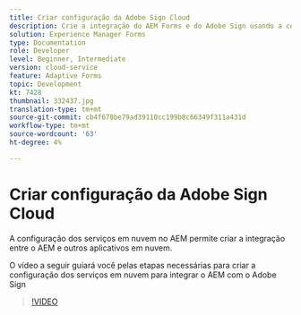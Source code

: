 ```yaml
---
title: Criar configuração da Adobe Sign Cloud
description: Crie a integração do AEM Forms e do Adobe Sign usando a configuração dos serviços em nuvem.
solution: Experience Manager Forms
type: Documentation
role: Developer
level: Beginner, Intermediate
version: cloud-service
feature: Adaptive Forms
topic: Development
kt: 7428
thumbnail: 332437.jpg
translation-type: tm+mt
source-git-commit: cb4f678be79ad39110cc199b8c66349f311a431d
workflow-type: tm+mt
source-wordcount: '63'
ht-degree: 4%

---
```


# Criar configuração da Adobe Sign Cloud

A configuração dos serviços em nuvem no AEM permite criar a integração entre o AEM e outros aplicativos em nuvem.

O vídeo a seguir guiará você pelas etapas necessárias para criar a configuração dos serviços em nuvem para integrar o AEM com o Adobe Sign

>[!VIDEO](https://video.tv.adobe.com/v/332437?quality=12&learn=on)

